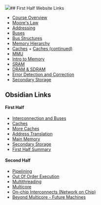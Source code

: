 ![](Pasted%20image%2020230509112155.png)## First Half Website Links
- [Course Overview](https://online.manchester.ac.uk/bbcswebdav/pid-13877526-dt-content-rid-132936572_1/courses/I3132-COMP-25212-1221-2SE-001895/html/intro.html)
- [Moore's Law](https://online.manchester.ac.uk/bbcswebdav/pid-13877526-dt-content-rid-132936572_1/courses/I3132-COMP-25212-1221-2SE-001895/html/Moore.html)
- [Addressing](https://online.manchester.ac.uk/bbcswebdav/pid-13877526-dt-content-rid-132936572_1/courses/I3132-COMP-25212-1221-2SE-001895/html/addressing.html)
- [Buses](https://online.manchester.ac.uk/bbcswebdav/pid-13877526-dt-content-rid-132936572_1/courses/I3132-COMP-25212-1221-2SE-001895/html/buses.html)
- [Bus Structures](https://online.manchester.ac.uk/bbcswebdav/pid-13877526-dt-content-rid-132936572_1/courses/I3132-COMP-25212-1221-2SE-001895/html/buses_2.html)
- [Memory Hierarchy](https://online.manchester.ac.uk/bbcswebdav/pid-13877526-dt-content-rid-132936572_1/courses/I3132-COMP-25212-1221-2SE-001895/html/hierarchy.html)
- [Caches](https://online.manchester.ac.uk/bbcswebdav/pid-13877526-dt-content-rid-132936572_1/courses/I3132-COMP-25212-1221-2SE-001895/html/caches.html) + [Caches (continued)](https://online.manchester.ac.uk/bbcswebdav/pid-13877526-dt-content-rid-132936572_1/courses/I3132-COMP-25212-1221-2SE-001895/html/cache2.html)
- [MMU](https://online.manchester.ac.uk/bbcswebdav/pid-13877526-dt-content-rid-132936572_1/courses/I3132-COMP-25212-1221-2SE-001895/html/MMU.html)
- [Intro to Memory](https://online.manchester.ac.uk/bbcswebdav/pid-13877526-dt-content-rid-132936572_1/courses/I3132-COMP-25212-1221-2SE-001895/html/memory.html)
- [SRAM](https://online.manchester.ac.uk/bbcswebdav/pid-13877526-dt-content-rid-132936572_1/courses/I3132-COMP-25212-1221-2SE-001895/html/SRAM.html)
- [DRAM & SDRAM](https://online.manchester.ac.uk/bbcswebdav/pid-13877526-dt-content-rid-132936572_1/courses/I3132-COMP-25212-1221-2SE-001895/html/DRAM.html)
- [Error Detection and Correction](https://online.manchester.ac.uk/bbcswebdav/pid-13877526-dt-content-rid-132936572_1/courses/I3132-COMP-25212-1221-2SE-001895/html/ECC.html)
- [Secondary Storage](https://online.manchester.ac.uk/bbcswebdav/pid-13877526-dt-content-rid-132936572_1/courses/I3132-COMP-25212-1221-2SE-001895/html/disk.html)
## Obsidian Links
#### First Half
- [Interconnection and Buses](Interconnection%20and%20Buses.md)
- [Caches](Caches.md)
- [More Caches](More%20Caches.md)
- [Address Translation](Address%20Translation.md)
- [Main Memory](Main%20Memory.md)
- [Secondary Storage](Secondary%20Storage.md)
- [First Half Summary](First%20Half%20Summary.md)

#### Second Half
- [Pipelining](Pipelining.md)
- [Out Of Order Execution](Out%20Of%20Order%20Execution.md)
- [Multithreading](Multithreading.md)
- [Multicore](Multicore.md)
- [On-chip Interconnects (Network on Chip)](On-chip%20Interconnects%20(Network%20on%20Chip).md)
- [Beyond Multicore - Future Machines](Beyond%20Multicore%20-%20Future%20Machines.md)
